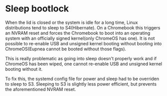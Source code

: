 # Sleep bootlock

When the lid is closed or the system is idle for a long time, Linux distributions tend to sleep to S4(Hibernate). On a Chromebook this triggers an NVRAM reset and forces the Chromebook to boot into an operating system with an officially signed kernel(only ChromeOS has one). It is not possible to re-enable USB and unsigned kernel booting without booting into ChromeOS(Eupnea cannot be booted without those flags).

This is really problematic as going into sleep doesn't properly work and if ChromeOS has been wiped, one cannot re-enable USB and unsigned kernel booting without it.

To fix this, the systemd config file for power and sleep had to be overriden to sleep to S3. Sleeping to S3 is slightly less power efficient, but prevents the aforementioned NVRAM reset.
